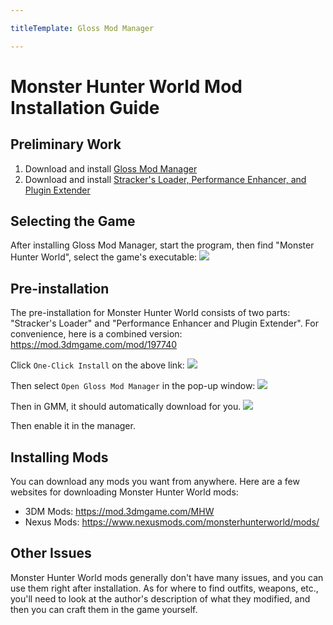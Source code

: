```yaml
---

titleTemplate: Gloss Mod Manager

---
```


# Monster Hunter World Mod Installation Guide

## Preliminary Work

1. Download and install [Gloss Mod Manager](https://mod.3dmgame.com/mod/197445)
2. Download and install [Stracker's Loader, Performance Enhancer, and Plugin Extender](https://mod.3dmgame.com/mod/197740)

## Selecting the Game

After installing Gloss Mod Manager, start the program, then find "Monster Hunter World", select the game's executable:
![](https://mod.3dmgame.com/static/upload/mod/202401/MOD65a0e018868b6.png@webp)

## Pre-installation

The pre-installation for Monster Hunter World consists of two parts: "Stracker's Loader" and "Performance Enhancer and Plugin Extender". For convenience, here is a combined version: https://mod.3dmgame.com/mod/197740

Click `One-Click Install` on the above link:
![](https://mod.3dmgame.com/static/upload/mod/202401/MOD65a0e12090f19.png@webp)

Then select `Open Gloss Mod Manager` in the pop-up window:
![](https://mod.3dmgame.com/static/upload/mod/202308/MOD64d5dbe7a306c.png@webp)

Then in GMM, it should automatically download for you.
![](https://mod.3dmgame.com/static/upload/mod/202401/MOD65a0e1aef0e53.png@webp)

Then enable it in the manager.

## Installing Mods

You can download any mods you want from anywhere. Here are a few websites for downloading Monster Hunter World mods:
- 3DM Mods: https://mod.3dmgame.com/MHW
- Nexus Mods: https://www.nexusmods.com/monsterhunterworld/mods/

## Other Issues

Monster Hunter World mods generally don't have many issues, and you can use them right after installation. As for where to find outfits, weapons, etc., you'll need to look at the author's description of what they modified, and then you can craft them in the game yourself.